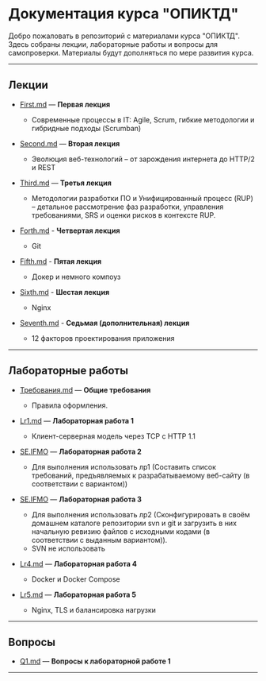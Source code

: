 # Документация курса "ОПИКТД"

Добро пожаловать в репозиторий с материалами курса "ОПИКТД". Здесь собраны лекции, лабораторные работы и вопросы для самопроверки. Материалы будут дополняться по мере развития курса.

---

## Лекции

- [First.md](First.md) — **Первая лекция**
  - Современные процессы в IT: Agile, Scrum, гибкие методологии и гибридные подходы (Scrumban)
 
- [Second.md](Second.md) — **Вторая лекция**
  - Эволюция веб-технологий – от зарождения интернета до HTTP/2 и REST

- [Third.md](Third.md) — **Третья лекция**
  - Методологии разработки ПО и Унифицированный процесс (RUP) – детальное рассмотрение фаз разработки, управления требованиями, SRS и оценки рисков в контексте RUP.
 
- [Forth.md](Forth.md) - **Четвертая лекция**
  - Git

- [Fifth.md](Fifth.md) - **Пятая лекция**
  - Докер и немного компоуз
 
- [Sixth.md](Sixth.md) - **Шестая лекция**
  - Nginx
 
- [Seventh.md](Seventh.md) - **Седьмая (дополнительная) лекция**
  - 12 факторов проектирования приложения
---

## Лабораторные работы

- [Требования.md](Требования.md) — **Общие требования**
  - Правила оформления.
  
- [Lr1.md](Lr1.md) — **Лабораторная работа 1**
  - Клиент-серверная модель через TCP с HTTP 1.1
 

- [SE.IFMO](https://se.ifmo.ru/courses/software-engineering-basics#labs) — **Лабораторная работа 2**
  - Для выполнения использовать лр1 (Составить список требований, предъявляемых к разрабатываемому веб-сайту (в соответствии с вариантом))

- [SE.IFMO](https://se.ifmo.ru/courses/software-engineering-basics#labs) — **Лабораторная работа 3**
  - Для выполнения использовать лр2 (Сконфигурировать в своём домашнем каталоге репозитории svn и git и загрузить в них начальную ревизию файлов с исходными кодами (в соответствии с выданным вариантом)).
  - SVN не использовать

- [Lr4.md](Lr4.md) — **Лабораторная работа 4**
  -  Docker и Docker Compose

- [Lr5.md](Lr5.md) — **Лабораторная работа 5**
  -  Nginx, TLS и балансировка нагрузки

---

## Вопросы

- [Q1.md](Q1.md) — **Вопросы к лабораторной работе 1**

---
